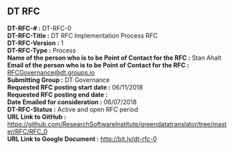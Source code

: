 ## DT RFC 


**DT-RFC-# :** DT-RFC-0  
**DT-RFC-Title :** DT RFC Implementation Process RFC  
**DT-RFC-Version :** 1  
**DT-RFC-Type :** Process  
**Name of the person who is to be Point of Contact for the RFC :** Stan Ahalt  
**Email of the person who is to be Point of Contact for the RFC :** RFCGovernance@dt.groups.io   
**Submitting Group :** DT Governance  
**Requested RFC posting start date :** 06/11/2018  
**Requested RFC posting end date :**  
**Date Emailed for consideration :** 06/07/2018  
**DT-RFC-Status :** Active and open RFC period  
**URL Link to GitHub :** https://github.com/ResearchSoftwareInstitute/greendatatranslator/tree/master/RFC/RFC_0    
**URL Link to Google Document :** http://bit.ly/dt-rfc-0  
